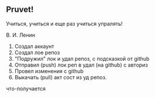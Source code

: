 ## Pruvet!

Учиться, учиться и еще раз учиться упралять!

В. И. Ленин

1. Создал аккаунт
2. Создал лое репоз
3. "Подружил" лок и удал репоз, с подсказкой от github
4. Отправил (push) лок реп в удал (на github) с авториз
5. Провел изменения с github
6. Выкачать (pull) акт сост из уд репоз.

что-получается